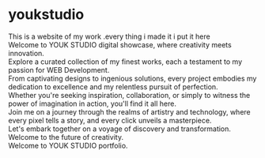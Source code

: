 # youkstudio
This is a website of my work .every thing i made it i put it here<br>
Welcome to YOUK STUDIO digital showcase, where creativity meets innovation.<br>
         Explore a curated collection of my finest works, each a testament to my passion for WEB Development.<br>
          From captivating designs to ingenious solutions, every project embodies my dedication to excellence and my 
          relentless pursuit of perfection.<br> Whether you're seeking inspiration, collaboration, or simply to witness the
           power of imagination in action, you'll find it all here.<br> Join me on a journey through the realms of artistry
            and technology, where every pixel tells a story, and every click unveils a masterpiece.<br> Let's embark together
             on a voyage of discovery and transformation. Welcome to the future of creativity.<br> Welcome to YOUK STUDIO portfolio.
